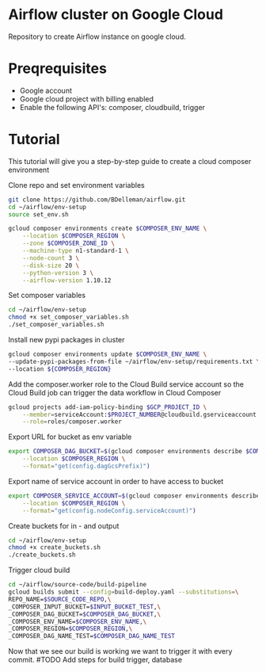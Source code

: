 # Airflow cluster on Google Cloud

Repository to create Airflow instance on google cloud.

# Preqrequisites
- Google account
- Google cloud project with billing enabled
- Enable the following API's: composer, cloudbuild, trigger

# Tutorial
This tutorial will give you a step-by-step guide to create a cloud composer environment

Clone repo and set environment variables
```sh
git clone https://github.com/BDelleman/airflow.git
cd ~/airflow/env-setup
source set_env.sh
```
```sh
gcloud composer environments create $COMPOSER_ENV_NAME \
    --location $COMPOSER_REGION \
    --zone $COMPOSER_ZONE_ID \
    --machine-type n1-standard-1 \
    --node-count 3 \
    --disk-size 20 \
    --python-version 3 \
    --airflow-version 1.10.12
```
Set composer variables

```sh
cd ~/airflow/env-setup
chmod +x set_composer_variables.sh
./set_composer_variables.sh
```

Install new pypi packages in cluster

```sh
gcloud composer environments update $COMPOSER_ENV_NAME \
--update-pypi-packages-from-file ~/airflow/env-setup/requirements.txt \
--location ${COMPOSER_REGION}
```

Add the composer.worker role to the Cloud Build service account so the Cloud Build job can trigger the data workflow in Cloud Composer

```sh
gcloud projects add-iam-policy-binding $GCP_PROJECT_ID \
    --member=serviceAccount:$PROJECT_NUMBER@cloudbuild.gserviceaccount.com \
    --role=roles/composer.worker
```
Export URL for bucket as env variable

```sh
export COMPOSER_DAG_BUCKET=$(gcloud composer environments describe $COMPOSER_ENV_NAME \
    --location $COMPOSER_REGION \
    --format="get(config.dagGcsPrefix)")
```

Export name of service account in order to have access to bucket

```sh
export COMPOSER_SERVICE_ACCOUNT=$(gcloud composer environments describe $COMPOSER_ENV_NAME \
    --location $COMPOSER_REGION \
    --format="get(config.nodeConfig.serviceAccount)")
```
Create buckets for in - and output

```sh
cd ~/airflow/env-setup
chmod +x create_buckets.sh
./create_buckets.sh
```

Trigger cloud build

```sh
cd ~/airflow/source-code/build-pipeline
gcloud builds submit --config=build-deploy.yaml --substitutions=\
REPO_NAME=$SOURCE_CODE_REPO,\
_COMPOSER_INPUT_BUCKET=$INPUT_BUCKET_TEST,\
_COMPOSER_DAG_BUCKET=$COMPOSER_DAG_BUCKET,\
_COMPOSER_ENV_NAME=$COMPOSER_ENV_NAME,\
_COMPOSER_REGION=$COMPOSER_REGION,\
_COMPOSER_DAG_NAME_TEST=$COMPOSER_DAG_NAME_TEST
```

Now that we see our build is working we want to trigger it with every commit. 
#TODO 
Add steps for build trigger, database